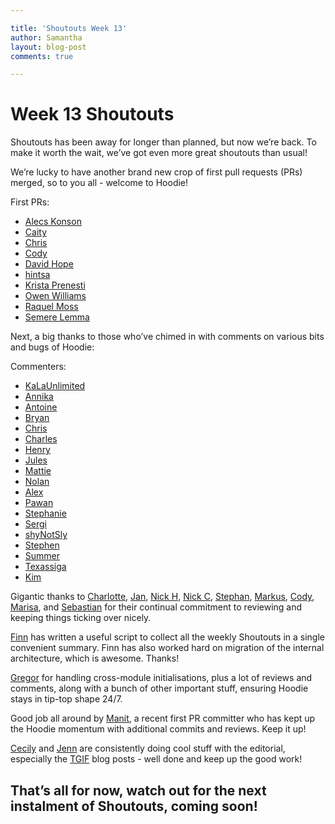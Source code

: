 ```yaml
---

title: 'Shoutouts Week 13'
author: Samantha 
layout: blog-post
comments: true

---
```


# Week 13 Shoutouts 

Shoutouts has been away for longer than planned, but now we’re back. To make it worth the wait, we’ve got even more great shoutouts than usual!

We’re lucky to have another brand new crop of first pull requests (PRs) merged, so to you all - welcome to Hoodie!

First PRs:

* [Alecs Konson](https://github.com/konson)
* [Caity](https://github.com/caityc)
* [Chris](https://github.com/chrifpa)
* [Cody](https://github.com/codyzu)
* [David Hope](https://github.com/HopeMobile)
* [hintsa](https://github.com/hintsa)
* [Krista Prenesti](https://github.com/kprenesti)
* [Owen Williams](https://github.com/hyperperforator)
* [Raquel Moss](https://github.com/raquelxmoss)
* [Semere Lemma](https://github.com/gitsemere)

Next, a big thanks to those who’ve chimed in with comments on various bits and bugs of Hoodie:

Commenters:

* [KaLaUnlimited](https://github.com/KaLaUnlimited)
* [Annika](https://github.com/NeekyRabbit)
* [Antoine](https://github.com/antoinelyset)
* [Bryan](https://github.com/bryanbierce)
* [Chris](https://github.com/chrisdemars)
* [Charles](https://github.com/doublerebel)
* [Henry](https://github.com/hzoo)
* [Jules](https://github.com/jo-porter)
* [Mattie](https://github.com/matsieftw)
* [Nolan](https://github.com/nolanlawson)
* [Alex](https://github.com/espy)
* [Pawan](https://github.com/pawan92)
* [Stephanie](https://github.com/rubymorillo)
* [Sergi](https://github.com/sergi)
* [shyNotSly](https://github.com/shyNotSly)
* [Stephen](https://github.com/stevemasta34)
* [Summer](https://github.com/summerspirit)
* [Texassiga](https://github.com/texassiga)
* [Kim](https://github.com/kmcrayton7)

Gigantic thanks to [Charlotte](https://github.com/Charlotteis), [Jan](https://github.com/janl), [Nick H](https://github.com/HipsterBrown), [Nick C](https://github.com/nickcolley), [Stephan](https://github.com/boennemann), [Markus](https://github.com/coderbyheart), [Cody](https://github.com/codyzu), [Marisa](https://github.com/marisalaneous), and [Sebastian](https://github.com/sebbel) for their continual commitment to reviewing and keeping things ticking over nicely.

[Finn](https://github.com/finnp) has written a useful script to collect all the weekly Shoutouts in a single convenient summary. Finn has also worked hard on migration of the internal architecture, which is awesome. Thanks! 

[Gregor](https://github.com/gr2m) for handling cross-module initialisations, plus a lot of reviews and comments, along with a bunch of other important stuff, ensuring Hoodie stays in tip-top shape 24/7.

Good job all around by [Manit](https://github.com/kazekagegaara), a recent first PR committer who has kept up the Hoodie momentum with additional commits and reviews. Keep it up!   

[Cecily](https://github.com/skeskali) and [Jenn](https://github.com/renrutnnej) are consistently doing cool stuff with the editorial, especially the [TGIF](http://hood.ie/blog/speed-coders-offer-alien-robots-scholarships-tgif-79.html) blog posts - well done and keep up the good work!

## That’s all for now, watch out for the next instalment of Shoutouts, coming soon! 


